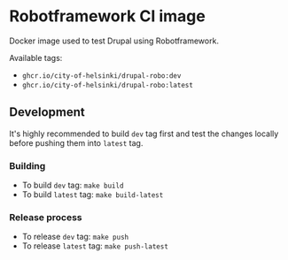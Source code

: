 # Robotframework CI image

Docker image used to test Drupal using Robotframework.

Available tags:

- `ghcr.io/city-of-helsinki/drupal-robo:dev`
- `ghcr.io/city-of-helsinki/drupal-robo:latest`

## Development

It's highly recommended to build `dev` tag first and test the changes locally before pushing them into `latest` tag.

### Building

- To build `dev` tag: `make build`
- To build `latest` tag: `make build-latest`

### Release process

- To release `dev` tag: `make push`
- To release `latest` tag: `make push-latest`

